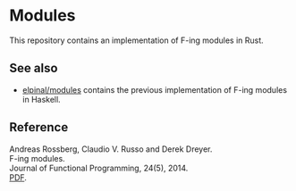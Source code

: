 # Modules

This repository contains an implementation of F-ing modules in Rust.

## See also

- [elpinal/modules](https://github.com/elpinal/modules)
contains the previous implementation of F-ing modules in Haskell.

## Reference

Andreas Rossberg, Claudio V. Russo and Derek Dreyer.  
F-ing modules.  
Journal of Functional Programming, 24(5), 2014.  
[PDF](https://people.mpi-sws.org/~rossberg/f-ing/f-ing-jfp.pdf).
